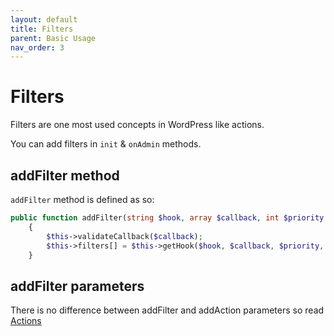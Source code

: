 ```yaml
---
layout: default
title: Filters
parent: Basic Usage
nav_order: 3
---
```

# Filters
Filters are one most used concepts in WordPress like actions.

You can add filters in ```init``` & ```onAdmin``` methods.

## addFilter method
```addFilter``` method is defined as so:
```php
public function addFilter(string $hook, array $callback, int $priority = 10, int $accepted_args = 1)
    {
        $this->validateCallback($callback);
        $this->filters[] = $this->getHook($hook, $callback, $priority, $accepted_args);
    }
```

## addFilter parameters
There is no difference between addFilter and addAction parameters so read [Actions](/mvc-core-docs/docs/basic-usage/actions.html)